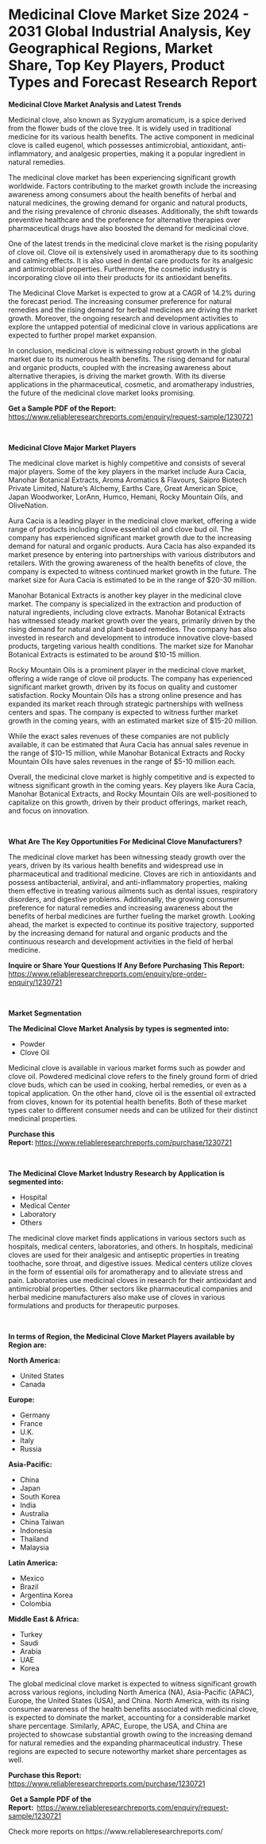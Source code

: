 <p><h1>Medicinal Clove Market Size 2024 - 2031 Global Industrial Analysis, Key Geographical Regions, Market Share, Top Key Players, Product Types and Forecast Research Report</h1></p><p><strong>Medicinal Clove Market Analysis and Latest Trends</strong></p>
<p><p>Medicinal clove, also known as Syzygium aromaticum, is a spice derived from the flower buds of the clove tree. It is widely used in traditional medicine for its various health benefits. The active component in medicinal clove is called eugenol, which possesses antimicrobial, antioxidant, anti-inflammatory, and analgesic properties, making it a popular ingredient in natural remedies.</p><p>The medicinal clove market has been experiencing significant growth worldwide. Factors contributing to the market growth include the increasing awareness among consumers about the health benefits of herbal and natural medicines, the growing demand for organic and natural products, and the rising prevalence of chronic diseases. Additionally, the shift towards preventive healthcare and the preference for alternative therapies over pharmaceutical drugs have also boosted the demand for medicinal clove.</p><p>One of the latest trends in the medicinal clove market is the rising popularity of clove oil. Clove oil is extensively used in aromatherapy due to its soothing and calming effects. It is also used in dental care products for its analgesic and antimicrobial properties. Furthermore, the cosmetic industry is incorporating clove oil into their products for its antioxidant benefits.</p><p>The Medicinal Clove Market is expected to grow at a CAGR of 14.2% during the forecast period. The increasing consumer preference for natural remedies and the rising demand for herbal medicines are driving the market growth. Moreover, the ongoing research and development activities to explore the untapped potential of medicinal clove in various applications are expected to further propel market expansion.</p><p>In conclusion, medicinal clove is witnessing robust growth in the global market due to its numerous health benefits. The rising demand for natural and organic products, coupled with the increasing awareness about alternative therapies, is driving the market growth. With its diverse applications in the pharmaceutical, cosmetic, and aromatherapy industries, the future of the medicinal clove market looks promising.</p></p>
<p><strong>Get a Sample PDF of the Report:&nbsp;</strong> <a href="https://www.reliableresearchreports.com/enquiry/request-sample/1230721">https://www.reliableresearchreports.com/enquiry/request-sample/1230721</a></p>
<p>&nbsp;</p>
<p><strong>Medicinal Clove Major Market Players</strong></p>
<p><p>The medicinal clove market is highly competitive and consists of several major players. Some of the key players in the market include Aura Cacia, Manohar Botanical Extracts, Aroma Aromatics & Flavours, Saipro Biotech Private Limited, Nature’s Alchemy, Earths Care, Great American Spice, Japan Woodworker, LorAnn, Humco, Hemani, Rocky Mountain Oils, and OliveNation.</p><p>Aura Cacia is a leading player in the medicinal clove market, offering a wide range of products including clove essential oil and clove bud oil. The company has experienced significant market growth due to the increasing demand for natural and organic products. Aura Cacia has also expanded its market presence by entering into partnerships with various distributors and retailers. With the growing awareness of the health benefits of clove, the company is expected to witness continued market growth in the future. The market size for Aura Cacia is estimated to be in the range of $20-30 million.</p><p>Manohar Botanical Extracts is another key player in the medicinal clove market. The company is specialized in the extraction and production of natural ingredients, including clove extracts. Manohar Botanical Extracts has witnessed steady market growth over the years, primarily driven by the rising demand for natural and plant-based remedies. The company has also invested in research and development to introduce innovative clove-based products, targeting various health conditions. The market size for Manohar Botanical Extracts is estimated to be around $10-15 million.</p><p>Rocky Mountain Oils is a prominent player in the medicinal clove market, offering a wide range of clove oil products. The company has experienced significant market growth, driven by its focus on quality and customer satisfaction. Rocky Mountain Oils has a strong online presence and has expanded its market reach through strategic partnerships with wellness centers and spas. The company is expected to witness further market growth in the coming years, with an estimated market size of $15-20 million.</p><p>While the exact sales revenues of these companies are not publicly available, it can be estimated that Aura Cacia has annual sales revenue in the range of $10-15 million, while Manohar Botanical Extracts and Rocky Mountain Oils have sales revenues in the range of $5-10 million each.</p><p>Overall, the medicinal clove market is highly competitive and is expected to witness significant growth in the coming years. Key players like Aura Cacia, Manohar Botanical Extracts, and Rocky Mountain Oils are well-positioned to capitalize on this growth, driven by their product offerings, market reach, and focus on innovation.</p></p>
<p>&nbsp;</p>
<p><strong>What Are The Key Opportunities For Medicinal Clove Manufacturers?</strong></p>
<p><p>The medicinal clove market has been witnessing steady growth over the years, driven by its various health benefits and widespread use in pharmaceutical and traditional medicine. Cloves are rich in antioxidants and possess antibacterial, antiviral, and anti-inflammatory properties, making them effective in treating various ailments such as dental issues, respiratory disorders, and digestive problems. Additionally, the growing consumer preference for natural remedies and increasing awareness about the benefits of herbal medicines are further fueling the market growth. Looking ahead, the market is expected to continue its positive trajectory, supported by the increasing demand for natural and organic products and the continuous research and development activities in the field of herbal medicine.</p></p>
<p><strong>Inquire or Share Your Questions If Any Before Purchasing This Report:</strong> <a href="https://www.reliableresearchreports.com/enquiry/pre-order-enquiry/1230721">https://www.reliableresearchreports.com/enquiry/pre-order-enquiry/1230721</a></p>
<p>&nbsp;</p>
<p><strong>Market Segmentation</strong></p>
<p><strong>The Medicinal Clove Market Analysis by types is segmented into:</strong></p>
<p><ul><li>Powder</li><li>Clove Oil</li></ul></p>
<p><p>Medicinal clove is available in various market forms such as powder and clove oil. Powdered medicinal clove refers to the finely ground form of dried clove buds, which can be used in cooking, herbal remedies, or even as a topical application. On the other hand, clove oil is the essential oil extracted from cloves, known for its potential health benefits. Both of these market types cater to different consumer needs and can be utilized for their distinct medicinal properties.</p></p>
<p><strong>Purchase this Report:&nbsp;</strong><a href="https://www.reliableresearchreports.com/purchase/1230721">https://www.reliableresearchreports.com/purchase/1230721</a></p>
<p>&nbsp;</p>
<p><strong>The Medicinal Clove Market Industry Research by Application is segmented into:</strong></p>
<p><ul><li>Hospital</li><li>Medical Center</li><li>Laboratory</li><li>Others</li></ul></p>
<p><p>The medicinal clove market finds applications in various sectors such as hospitals, medical centers, laboratories, and others. In hospitals, medicinal cloves are used for their analgesic and antiseptic properties in treating toothache, sore throat, and digestive issues. Medical centers utilize cloves in the form of essential oils for aromatherapy and to alleviate stress and pain. Laboratories use medicinal cloves in research for their antioxidant and antimicrobial properties. Other sectors like pharmaceutical companies and herbal medicine manufacturers also make use of cloves in various formulations and products for therapeutic purposes.</p></p>
<p>&nbsp;</p>
<p><strong>In terms of Region, the Medicinal Clove Market Players available by Region are:</strong></p>
<p>
    <p> <strong> North America: </strong>
        <ul>
            <li>United States</li>
            <li>Canada</li>
        </ul>
        </p> 
    <p> <strong> Europe: </strong>
        <ul>
            <li>Germany</li>
            <li>France</li>
            <li>U.K.</li>
            <li>Italy</li>
            <li>Russia</li>
        </ul>
        </p> 
    <p> <strong> Asia-Pacific: </strong>
        <ul>
            <li>China</li>
            <li>Japan</li>
            <li>South Korea</li>
            <li>India</li>
            <li>Australia</li>
            <li>China Taiwan</li>
            <li>Indonesia</li>
            <li>Thailand</li>
            <li>Malaysia</li>
        </ul>
        </p> 
    <p> <strong> Latin America: </strong>
        <ul>
            <li>Mexico</li>
            <li>Brazil</li>
            <li>Argentina Korea</li>
            <li>Colombia</li>
        </ul>
        </p> 
    <p> <strong> Middle East & Africa: </strong>
        <ul>
            <li>Turkey</li>
            <li>Saudi</li>
            <li>Arabia</li>
            <li>UAE</li>
            <li>Korea</li>
        </ul>
    </p>
    </p>
<p><p>The global medicinal clove market is expected to witness significant growth across various regions, including North America (NA), Asia-Pacific (APAC), Europe, the United States (USA), and China. North America, with its rising consumer awareness of the health benefits associated with medicinal clove, is expected to dominate the market, accounting for a considerable market share percentage. Similarly, APAC, Europe, the USA, and China are projected to showcase substantial growth owing to the increasing demand for natural remedies and the expanding pharmaceutical industry. These regions are expected to secure noteworthy market share percentages as well.</p></p>
<p><strong>Purchase this Report: </strong><a href="https://www.reliableresearchreports.com/purchase/1230721">https://www.reliableresearchreports.com/purchase/1230721</a></p>
<p>&nbsp;<strong>Get a Sample PDF of the Report:&nbsp;&nbsp;</strong><a href="https://www.reliableresearchreports.com/enquiry/request-sample/1230721">https://www.reliableresearchreports.com/enquiry/request-sample/1230721</a></p>
<p><strong></strong></p>
<p>Check more reports on https://www.reliableresearchreports.com/</p>